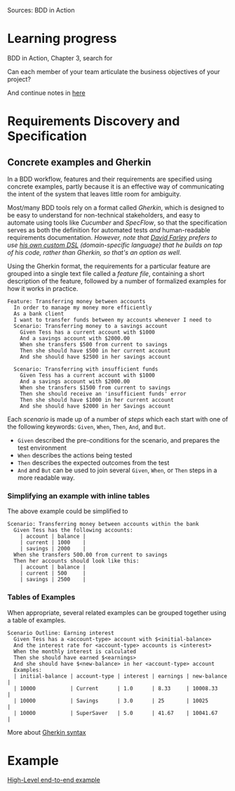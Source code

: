 Sources: BDD in Action

# Learning progress

BDD in Action, Chapter 3, search for

Can each member of your team articulate the business objectives of your project?

And continue notes in [here](./high-level-end-to-end-bdd-example.md)

# Requirements Discovery and Specification

## Concrete examples and Gherkin

In a BDD workflow, features and their requirements are specified using concrete examples, partly because it is an effective way of communicating the intent of the system that leaves little room for ambiguity.

Most/many BDD tools rely on a format called _Gherkin_, which is designed to be easy to understand for non-technical stakeholders, and easy to automate using tools like _Cucumber_ and _SpecFlow_, so that the specification serves as both the definition for automated tests _and_ human-readable requirements documentation. _However, note that [David Farley](https://www.youtube.com/watch?v=YAZr3LsCzn0&ab_channel=ContinuousDelivery) prefers to use [his own custom DSL](/general/testing/accceptance-testing.md#dave-farleys-four-layer-acceptance-test-architecture) (domain-specific language) that he builds on top of his code, rather than Gherkin, so that's an option as well_.

Using the Gherkin format, the requirements for a particular feature are grouped into a single text file called a _feature file_, containing a short description of the feature, followed by a number of formalized examples for how it works in practice. 

```gherkin
Feature: Transferring money between accounts
  In order to manage my money more efficiently
  As a bank client
  I want to transfer funds between my accounts whenever I need to
  Scenario: Transferring money to a savings account
    Given Tess has a current account with $1000
    And a savings account with $2000.00
    When she transfers $500 from current to savings
    Then she should have $500 in her current account
    And she should have $2500 in her savings account
 
  Scenario: Transferring with insufficient funds
    Given Tess has a current account with $1000
    And a savings account with $2000.00
    When she transfers $1500 from current to savings
    Then she should receive an 'insufficient funds' error
    Then she should have $1000 in her current account
    And she should have $2000 in her Savings account
```

Each _scenario_ is made up of a number of _steps_ which each start with one of the following keywords: `Given`, `When`, `Then`, `And`, and `But`.

- `Given` described the pre-conditions for the scenario, and prepares the test environment
- `When` describes the actions being tested
- `Then` describes the expected outcomes from the test
- `And` and `But` can be used to join several `Given`, `When`, or `Then` steps in a more readable way.

### Simplifying an example with inline tables

The above example could be simplified to

```gherkin
Scenario: Transferring money between accounts within the bank
  Given Tess has the following accounts:
    | account | balance |
    | current | 1000    |
    | savings | 2000    |
  When she transfers 500.00 from current to savings
  Then her accounts should look like this:
    | account | balance |
    | current | 500     |
    | savings | 2500    |
```

### Tables of Examples

When appropriate, several related examples can be grouped together using a table of examples.

```gherkin
Scenario Outline: Earning interest
  Given Tess has a <account-type> account with $<initial-balance>
  And the interest rate for <account-type> accounts is <interest>
  When the monthly interest is calculated
  Then she should have earned $<earnings>
  And she should have $<new-balance> in her <account-type> account
  Examples:
  | initial-balance | account-type | interest | earnings | new-balance |
  | 10000           | Current      | 1.0      | 8.33     | 10008.33    |
  | 10000           | Savings      | 3.0      | 25       | 10025       |
  | 10000           | SuperSaver   | 5.0      | 41.67    | 10041.67    |
```

More about [Gherkin syntax](https://gist.github.com/dogoku/0c024c55ec124355f01472abc70550f5)

# Example

[High-Level end-to-end example](./high-level-end-to-end-bdd-example.md)